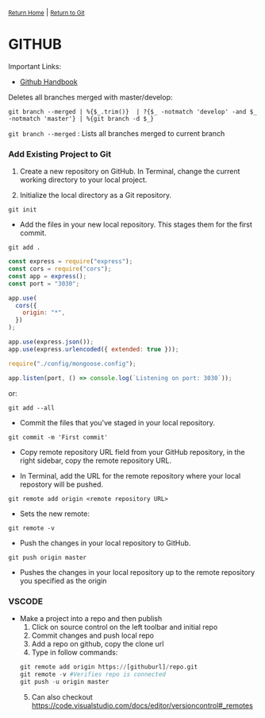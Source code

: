 <small>[Return Home](../../README.md)</small> | <small>[Return to Git](index.md)</small>

# GITHUB

Important Links:

- [Github Handbook](https://guides.github.com/introduction/git-handbook/)

Deletes all branches merged with master/develop:

```shell
git branch --merged | %{$_.trim()}  | ?{$_ -notmatch 'develop' -and $_ -notmatch 'master'} | %{git branch -d $_}
```

`git branch --merged` : Lists all branches merged to current branch

### Add Existing Project to Git

1. Create a new repository on GitHub.
   In Terminal, change the current working directory to your local project.

2. Initialize the local directory as a Git repository.

`git init`

- Add the files in your new local repository. This stages them for the first commit.

`git add .`

```javascript
const express = require("express");
const cors = require("cors");
const app = express();
const port = "3030";

app.use(
  cors({
    origin: "*",
  })
);

app.use(express.json());
app.use(express.urlencoded({ extended: true }));

require("./config/mongoose.config");

app.listen(port, () => console.log(`Listening on port: 3030`));
```

or:

`git add --all`

- Commit the files that you've staged in your local repository.

`git commit -m 'First commit'`

- Copy remote repository URL field from your GitHub repository, in the right sidebar, copy the remote repository URL.

- In Terminal, add the URL for the remote repository where your local repostory will be pushed.

`git remote add origin <remote repository URL>`

- Sets the new remote:

`git remote -v`

- Push the changes in your local repository to GitHub.

`git push origin master`

- Pushes the changes in your local repository up to the remote repository you specified as the origin

### VSCODE

- Make a project into a repo and then publish
  1. Click on source control on the left toolbar and initial repo
  2. Commit changes and push local repo
  3. Add a repo on github, copy the clone url
  4. Type in follow commands:
  ```python
  git remote add origin https://[githuburl]/repo.git
  git remote -v #Verifies repo is connected
  git push -u origin master
  ```
  5. Can also checkout https://code.visualstudio.com/docs/editor/versioncontrol#_remotes
